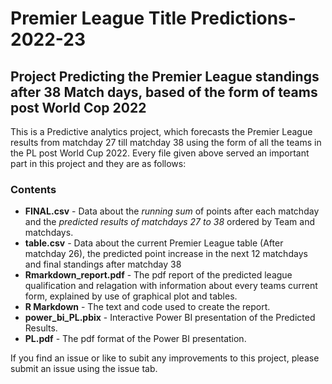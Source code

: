 # Premier League Title Predictions-2022-23
## Project Predicting the Premier League standings after 38 Match days, based of the form of teams post World Cop 2022

This is a Predictive analytics project, which forecasts the Premier League results from matchday 27 till matchday 38 using the form of all the teams in the PL post World 
Cup 2022. Every file given above served an important part in this project and they are as follows:

### Contents

* **FINAL.csv** - Data about the *running sum* of points after each matchday and the *predicted results of matchdays 27 to 38* ordered by Team and matchdays.
* **table.csv** - Data about the current Premier League table (After matchday 26), the predicted point increase in the next 12 matchdays and final standings after matchday 38
* **Rmarkdown_report.pdf** - The pdf report of the predicted league qualification and relagation with information about every teams current form, explained by use of graphical plot and tables.
* **R Markdown** - The text and code used to create the report.
* **power_bi_PL.pbix** - Interactive Power BI presentation of the Predicted Results.
* **PL.pdf** - The pdf format of the Power BI presentation.

If you find an issue or like to subit any improvements to this project, please submit an issue using the issue tab.
